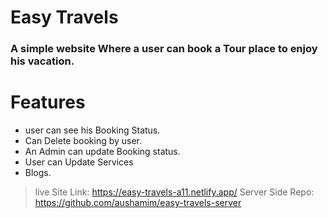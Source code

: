 # Easy Travels

### A simple website Where a user can book a Tour place to enjoy his vacation.

# Features

- user can see his Booking Status.
- Can Delete booking by user.
- An Admin can update Booking status.
- User can Update Services
- Blogs.

> live Site Link: https://easy-travels-a11.netlify.app/
> Server Side Repo: https://github.com/aushamim/easy-travels-server
